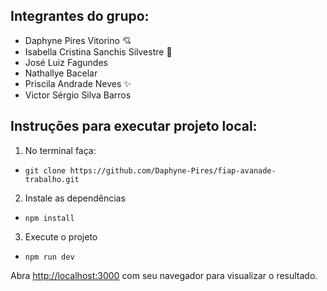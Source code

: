 ## Integrantes do grupo:
* Daphyne Pires Vitorino :cupid:
* Isabella Cristina Sanchis Silvestre  :sparkling_heart:
* José Luiz Fagundes
* Nathallye Bacelar
* Priscila Andrade Neves ✨
* Victor Sérgio Silva Barros

## Instruções para executar projeto local:

1. No terminal faça:
* `git clone https://github.com/Daphyne-Pires/fiap-avanade-trabalho.git`

2. Instale as dependências
* `npm install`

3. Execute o projeto
* `npm run dev`

Abra [http://localhost:3000](http://localhost:3000) com seu navegador para visualizar o resultado.
